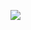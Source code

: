 [![](https://img.plantuml.biz/plantuml/svg/ZLJ1Rjim3BtxAuXSjW733lk21js67OkXsBLW9CPX8ukAA6K9XlpxOBdMwZO2eXFjnuJlFJ_gJXF6b0VNVO3Vh0d14WGyP4gai455Yq0UC1uo9p8fHuGTdR0NZwxh0fezzWGhZMO5Vpi0WFeEAGgwG3eZIpJm2b010rVGIoA8tEyIo7P6wldkRH3sIU7du-C3q2baqYGAHqRuuL3tNse_ULl-hNi_s8ZVSbzcJsLZ_18ivxwyoX4DYoU5Cw0nf0883aUxQFJFOXAzYGezqn2SQ24pFpJeBE5Ao78luz1Xz28Yd274J1jKi3HAC1IIt4Hc49jdBYzr_MvlBNHCFj7gEhgJH8wqWGRifOb5CYpwPDdZmARPTwGTc-pQUAPPoLJMjal3tKdmqjnlCh1dAKvwwiMm00_1qK0-eNtJhTnd9cy5o05fOYV_DmK-Od1iIcu-Btvcfo50m7uRaJJ5NDRiqqqVJOdi7udxedL-Q6XSmFDPRyROc1hedDYnHKiAHeRiQQdoa0bKWiI47XmkBeOhX2VBkoLbjcGmJeod-Ydi-vgrnWtIICpcQpWtqoIf6H6bU6J3h_7BbPqWh_XSibmR5gQ-Lj1LJos6CI0H-byFzyMpuYKRh3qlAwH0fqJHIxcCO4rHrgFWoSlguwMx8s_puFu1)](https://editor.plantuml.com/uml/ZLJ1Rjim3BtxAuXSjW733lk21js67OkXsBLW9CPX8ukAA6K9XlpxOBdMwZO2eXFjnuJlFJ_gJXF6b0VNVO3Vh0d14WGyP4gai455Yq0UC1uo9p8fHuGTdR0NZwxh0fezzWGhZMO5Vpi0WFeEAGgwG3eZIpJm2b010rVGIoA8tEyIo7P6wldkRH3sIU7du-C3q2baqYGAHqRuuL3tNse_ULl-hNi_s8ZVSbzcJsLZ_18ivxwyoX4DYoU5Cw0nf0883aUxQFJFOXAzYGezqn2SQ24pFpJeBE5Ao78luz1Xz28Yd274J1jKi3HAC1IIt4Hc49jdBYzr_MvlBNHCFj7gEhgJH8wqWGRifOb5CYpwPDdZmARPTwGTc-pQUAPPoLJMjal3tKdmqjnlCh1dAKvwwiMm00_1qK0-eNtJhTnd9cy5o05fOYV_DmK-Od1iIcu-Btvcfo50m7uRaJJ5NDRiqqqVJOdi7udxedL-Q6XSmFDPRyROc1hedDYnHKiAHeRiQQdoa0bKWiI47XmkBeOhX2VBkoLbjcGmJeod-Ydi-vgrnWtIICpcQpWtqoIf6H6bU6J3h_7BbPqWh_XSibmR5gQ-Lj1LJos6CI0H-byFzyMpuYKRh3qlAwH0fqJHIxcCO4rHrgFWoSlguwMx8s_puFu1)

